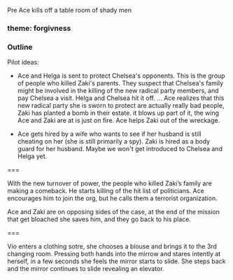 Pre
Ace kills off a table room of shady men

### theme: forgivness

### Outline

Pilot ideas:
- Ace and Helga is sent to protect Chelsea's opponents. This is the group of people who killed Zaki's parents. They suspect that Chelsea's family might be involved in the killing of the new radical party members, and pay Chelsea a visit. Helga and Chelsea hit it off. ... Ace realizes that this new radical party she is sworn to protect are actually really bad people, Zaki has planted a bomb in their estate. it blows up part of it, the wing Ace and Zaki are at is just on fire. Ace helps Zaki out of the wreckage.

- Ace gets hired by a wife who wants to see if her husband is still cheating on her (she is still primarily a spy). Zaki is hired as a body guard for her husband. Maybe we won't get introduced to Chelsea and Helga yet.

===

With the new turnover of power, the people who killed Zaki’s family are making a comeback. He starts killing of the hit list of politicians. Ace encourages him to join the org, but he calls them a terrorist organization.

Ace and Zaki are on opposing sides of the case, at the end of the mission that get bloached she saves him, and they go back to his place.

===

Vio enters a clothing sotre, she chooses a blouse and brings it to the 3rd changing room. Pressing both hands into the mirrow and stares intently at herself, in a few seconds she feels the mirror starts to slide. She steps back and the mirror continues to slide revealing an elevator. 
